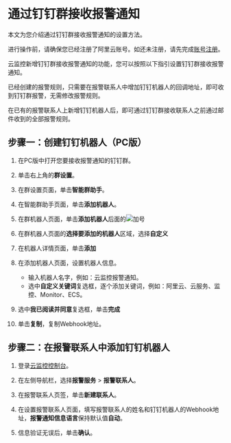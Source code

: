 # 通过钉钉群接收报警通知

本文为您介绍通过钉钉群接收报警通知的设置方法。

进行操作前，请确保您已经注册了阿里云账号。如还未注册，请先完成[账号注册](https://account.alibabacloud.com/register/intl_register.htm)。

云监控新增钉钉群接收报警通知的功能，您可以按照以下指引设置钉钉群接收报警通知。

已经创建的报警规则，只需要在报警联系人中增加钉钉机器人的回调地址，即可收到钉钉群报警，无需修改报警规则。

在已有的报警联系人上新增钉钉机器人后，即可通过钉钉群接收联系人之前通过邮件收到的全部报警规则。

## 步骤一：创建钉钉机器人（PC版）

1.  在PC版中打开您要接收报警通知的钉钉群。

2.  单击右上角的**群设置**。

3.  在群设置页面，单击**智能群助手**。

4.  在智能群助手页面，单击**添加机器人**。

5.  在群机器人页面，单击**添加机器人**后面的![加号](https://static-aliyun-doc.oss-accelerate.aliyuncs.com/assets/img/zh-CN/3636509061/p206548.png)

6.  在群机器人页面的**选择要添加的机器人**区域，选择**自定义**

7.  在机器人详情页面，单击**添加**

8.  在添加机器人页面，设置机器人信息。

    -   输入机器人名字，例如：云监控报警通知。
    -   选中**自定义关键词**复选框，逐个添加关键词，例如：阿里云、云服务、监控、Monitor、ECS。
9.  选中**我已阅读并同意**复选框，单击**完成**

10. 单击**复制**，复制Webhook地址。


## 步骤二：在报警联系人中添加钉钉机器人

1.  登录[云监控控制台](https://cms-intl.console.aliyun.com)。

2.  在左侧导航栏，选择**报警服务** \> **报警联系人**。

3.  在报警联系人页签，单击**新建联系人**。

4.  在设置报警联系人页面，填写报警联系人的姓名和钉钉机器人的Webhook地址，**报警通知信息语言**保持默认值**自动**。

5.  信息验证无误后，单击**确认**。


